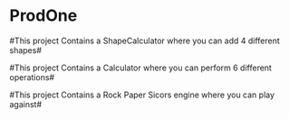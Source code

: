 ﻿# ProdOne
#This project Contains a ShapeCalculator where you can add 4 different shapes#

#This project Contains a Calculator where you can perform 6 different operations#

#This project Contains a Rock Paper Sicors engine where you can play against#
